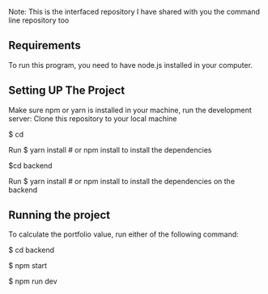 

Note:
This is the interfaced repository  I have shared with you the command line  repository too
## Requirements
To run this program, you need to have node.js installed in your computer.


## Setting UP The Project

Make sure npm or yarn is installed in your machine, run the development server:
Clone this repository to your local machine

$ cd <PROJECT NAME>

Run $ yarn install # or npm install to install the dependencies


$cd backend

Run $ yarn install # or npm install to install the dependencies on the backend






## Running the project


To calculate the portfolio value, run either of the following command:

$ cd backend

$ npm start

$ npm run dev














